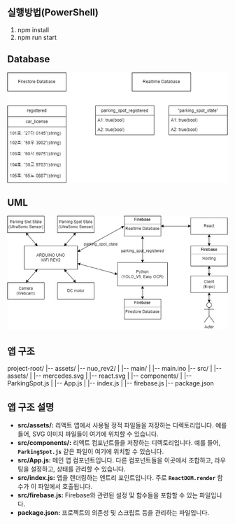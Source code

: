 ## 실행방법(PowerShell)
1. npm install
2. npm run start

## Database
![Database](/assets/db.jpg)

## UML
![UML](/assets/uml.jpg)

## 앱 구조
project-root/
|-- assets/
|-- nuo_rev2/
|   |-- main/
|       |-- main.ino
|-- src/
|   |-- assets/
|       |-- mercedes.svg
|       |-- react.svg
|   |-- components/
|       |-- ParkingSpot.js
|   |-- App.js
|   |-- index.js
|   |-- firebase.js
|-- package.json

## 앱 구조 설명
- **src/assets/:** 리액트 앱에서 사용될 정적 파일들을 저장하는 디렉토리입니다. 예를 들어, SVG 이미지 파일들이 여기에 위치할 수 있습니다.
- **src/components/:** 리액트 컴포넌트들을 저장하는 디렉토리입니다. 예를 들어, **`ParkingSpot.js`** 같은 파일이 여기에 위치할 수 있습니다.
- **src/App.js:** 메인 앱 컴포넌트입니다. 다른 컴포넌트들을 이곳에서 조합하고, 라우팅을 설정하고, 상태를 관리할 수 있습니다.
- **src/index.js:** 앱을 렌더링하는 엔트리 포인트입니다. 주로 **`ReactDOM.render`** 함수가 이 파일에서 호출됩니다.
- **src/firebase.js:** Firebase와 관련된 설정 및 함수들을 포함할 수 있는 파일입니다.
- **package.json:** 프로젝트의 의존성 및 스크립트 등을 관리하는 파일입니다.

